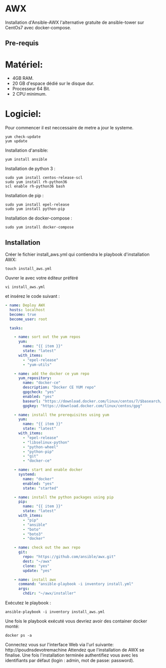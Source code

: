 # AWX
Installation d'Ansible-AWX l'alternative gratuite de ansible-tower sur CentOs7
avec docker-compose.

## Pre-requis 
# Matériel:
  - 4GB RAM.
  - 20 GB d'espace dédié sur le disque dur.
  - Processeur 64 Bit.
  - 2 CPU minimum.
# Logiciel:
Pour commencer il est neccessaire de metre a jour le systeme. 
```
yum check-update
yum update
```
Installation d'ansible: 
```
yum install ansible
```
Installation de python 3 : 
```
sudo yum install centos-release-scl
sudo yum install rh-python36
scl enable rh-python36 bash
```
Installation de pip :
```
sudo yum install epel-release
sudo yum install python-pip
```
Installation de docker-compose : 
```
sudo yum install docker-compose
```

## Installation

Créer le fichier install_aws.yml qui contiendra le playbook d'installation AWX:
```
touch install_aws.yml
```
Ouvrer le avec votre éditeur préféré
```
vi install_aws.yml
```
et insérez le code suivant :
``` YAML
- name: Deploy AWX
  hosts: localhost
  become: true
  become_user: root

  tasks:

    - name: sort out the yum repos
      yum:
        name: "{{ item }}"
        state: "latest"
      with_items:
        - "epel-release"
        - "yum-utils"

    - name: add the docker ce yum repo
      yum_repository:
        name: "docker-ce"
        description: "Docker CE YUM repo"
        gpgcheck: "yes"
        enabled: "yes"
        baseurl: "https://download.docker.com/linux/centos/7/$basearch/stable"
        gpgkey: "https://download.docker.com/linux/centos/gpg"

    - name: install the prerequisites using yum
      yum:
        name: "{{ item }}"
        state: "latest"
      with_items:
        - "epel-release"
        - "libselinux-python"
        - "python-wheel"
        - "python-pip"
        - "git"
        - "docker-ce"

    - name: start and enable docker
      systemd:
        name: "docker"
        enabled: "yes"
        state: "started"

    - name: install the python packages using pip
      pip:
        name: "{{ item }}"
        state: "latest"
      with_items:
        - "pip"
        - "ansible"
        - "boto"
        - "boto3"
        - "docker"

    - name: check out the awx repo
      git:
        repo: "https://github.com/ansible/awx.git"
        dest: "~/awx"
        clone: "yes"
        update: "yes"

    - name: install awx
      command: "ansible-playbook -i inventory install.yml"
      args:
        chdir: "~/awx/installer"
```

Exécutez le playbook :
```
ansible-playbook -i inventory install_aws.yml
```
Une fois le playbook exécuté vous devriez avoir des container docker monté:
```
docker ps -a
```
Connectez vous sur l'interface Web via l'url suivante: http://ipoudnsdevotremachine
Attendez que l'installation de AWX se finalise.
 Une fois l'installation terminée authentifiez vous avec les identifiants par défaut (login : admin, mot de passe: password).
